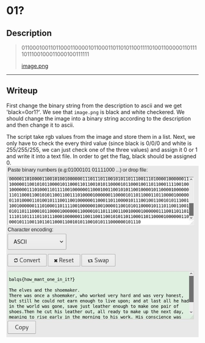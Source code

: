 # 01?
## Description
> 0110001001101100011000010110001101101011001111010011000001101111011100100011000100111111
>
> [image.png](image.png)
---
## Writeup
First change the binary string from the description to ascii and we get 'black=0or1?'. We see that `image.png` is black and white checkered. We should change the image into a binary string according to the description and then change it to ascii.

The script take rgb values from the image and store them in a list. Next, we only have to check the every third value (since black is 0/0/0 and white is 255/255/255, we can just check one of the three values) and assign it 0 or 1 and write it into a text file. In order to get the flag, black should be assigned 0.
![flag](image0.jpg)